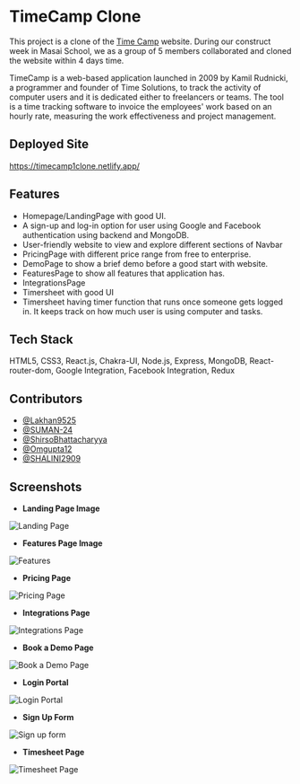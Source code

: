 # TimeCamp Clone

This project is a clone of the [Time Camp](https://www.timecamp.com/) website. During our construct week in Masai School, we as a group of 5 members collaborated and cloned the website within 4 days time.

TimeCamp is a web-based application launched in 2009 by Kamil Rudnicki, a programmer and founder of Time Solutions, to track the activity of computer users and it is dedicated either to freelancers or teams. The tool is a time tracking software to invoice the employees' work based on an hourly rate, measuring the work effectiveness and project management.

## Deployed Site

https://timecamp1clone.netlify.app/

## Features

- Homepage/LandingPage with good UI.
- A sign-up and log-in option for user using Google and Facebook authentication using backend and MongoDB.
- User-friendly website to view and explore different sections of Navbar
- PricingPage with different price range from free to enterprise.
- DemoPage to show a brief demo before a good start with website.
- FeaturesPage to show all features that application has.
- IntegrationsPage
- Timersheet with good UI
- Timersheet having timer function that runs once someone gets logged in. It keeps track on how much user is using computer and tasks.

## Tech Stack

HTML5, CSS3, React.js, Chakra-UI, Node.js, Express, MongoDB, React-router-dom, Google Integration, Facebook Integration, Redux

## Contributors

- [@Lakhan9525](https://github.com/Lakhan9525)
- [@SUMAN-24](https://github.com/SUMAN-24)
- [@ShirsoBhattacharyya](https://github.com/ShirsoBhattacharyya)
- [@Omgupta12](https://github.com/Omgupta12)
- [@SHALINI2909](https://github.com/SHALINI2909)

## Screenshots

- **Landing Page Image**

![Landing Page ](https://github.com/Lakhan9525/daily-purpose-3625/main/Website%20Sneak%20Peeks/Landing%20Page.png?raw=true)

- **Features Page Image**

![Features](https://github.com/Lakhan9525/daily-purpose-3625/main/Website%20Sneak%20Peeks/Features%20Page.png?raw=true)

- **Pricing Page**

![Pricing Page](https://github.com/Lakhan9525/daily-purpose-3625/main/Website%20Sneak%20Peeks/Pricing%20page.png?raw=true)

- **Integrations Page**

![Integrations Page](https://github.com/Lakhan9525/daily-purpose-3625/main/Website%20Sneak%20Peeks/Integrations%20page.png?raw=true)

- **Book a Demo Page**

![Book a Demo Page](https://github.com/Lakhan9525/daily-purpose-3625/main/Website%20Sneak%20Peeks/BookaDemo%20page.png?raw=true)

- **Login Portal**

![Login Portal](https://github.com/Lakhan9525/daily-purpose-3625/main/Website%20Sneak%20Peeks/Login%20Portal.png?raw=true)

- **Sign Up Form**

![Sign up form](https://github.com/Lakhan9525/daily-purpose-3625/main/Website%20Sneak%20Peeks/Sign%20Up%20Form.png?raw=true)

- **Timesheet Page**

![Timesheet Page](https://github.com/Lakhan9525/daily-purpose-3625/main/Website%20Sneak%20Peeks/Bike%20Featues.png?raw=true)
